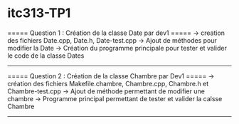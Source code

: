 # itc313-TP1
===== Question 1 : Création de la classe Date par dev1 =====
   -> creation des fichiers Date.cpp, Date.h, Date-test.cpp
   -> Ajout de méthodes pour modifier la Date
   -> Création du programme principale pour tester et valider le code de la classe Dates
_____________________________________________________________________________________________

===== Question 2 : Création de la classe Chambre par Dev1 =====
   -> création des fichiers Makefile.chambre, Chambre.cpp, Chambre.h et Chambre-test.cpp
   -> Ajout de méthode permettant de modifier une chambre
   -> Programme principal permettant de tester et valider la calsse Chambre
_____________________________________________________________________________________________
